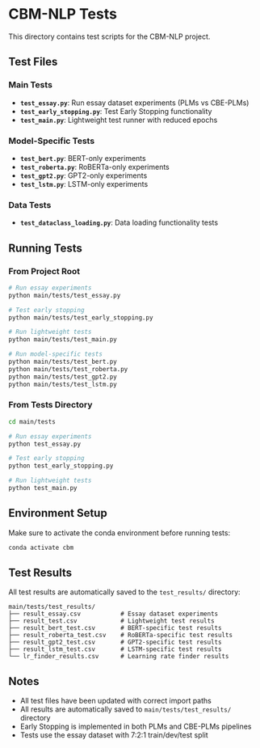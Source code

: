 # CBM-NLP Tests

This directory contains test scripts for the CBM-NLP project.

## Test Files

### Main Tests
- **`test_essay.py`**: Run essay dataset experiments (PLMs vs CBE-PLMs)
- **`test_early_stopping.py`**: Test Early Stopping functionality
- **`test_main.py`**: Lightweight test runner with reduced epochs

### Model-Specific Tests
- **`test_bert.py`**: BERT-only experiments
- **`test_roberta.py`**: RoBERTa-only experiments  
- **`test_gpt2.py`**: GPT2-only experiments
- **`test_lstm.py`**: LSTM-only experiments

### Data Tests
- **`test_dataclass_loading.py`**: Data loading functionality tests

## Running Tests

### From Project Root
```bash
# Run essay experiments
python main/tests/test_essay.py

# Test early stopping
python main/tests/test_early_stopping.py

# Run lightweight tests
python main/tests/test_main.py

# Run model-specific tests
python main/tests/test_bert.py
python main/tests/test_roberta.py
python main/tests/test_gpt2.py
python main/tests/test_lstm.py
```

### From Tests Directory
```bash
cd main/tests

# Run essay experiments
python test_essay.py

# Test early stopping
python test_early_stopping.py

# Run lightweight tests
python test_main.py
```

## Environment Setup

Make sure to activate the conda environment before running tests:
```bash
conda activate cbm
```

## Test Results

All test results are automatically saved to the `test_results/` directory:

```
main/tests/test_results/
├── result_essay.csv           # Essay dataset experiments
├── result_test.csv            # Lightweight test results
├── result_bert_test.csv       # BERT-specific test results
├── result_roberta_test.csv    # RoBERTa-specific test results
├── result_gpt2_test.csv       # GPT2-specific test results
├── result_lstm_test.csv       # LSTM-specific test results
└── lr_finder_results.csv      # Learning rate finder results
```

## Notes

- All test files have been updated with correct import paths
- All results are automatically saved to `main/tests/test_results/` directory
- Early Stopping is implemented in both PLMs and CBE-PLMs pipelines
- Tests use the essay dataset with 7:2:1 train/dev/test split
